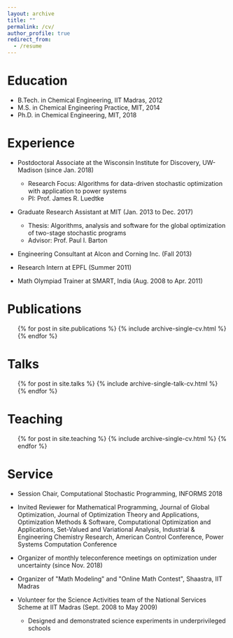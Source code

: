 ```yaml
---
layout: archive
title: ""
permalink: /cv/
author_profile: true
redirect_from:
  - /resume
---
```


Education
======
* B.Tech. in Chemical Engineering, IIT Madras, 2012
* M.S. in Chemical Engineering Practice, MIT, 2014
* Ph.D. in Chemical Engineering, MIT, 2018

Experience
======
* Postdoctoral Associate at the Wisconsin Institute for Discovery, UW-Madison (since Jan. 2018)
  * Research Focus: Algorithms for data-driven stochastic optimization with application to power systems
  * PI: Prof. James R. Luedtke

* Graduate Research Assistant at MIT (Jan. 2013 to Dec. 2017)
  * Thesis: Algorithms, analysis and software for the global optimization of two-stage stochastic programs
  * Advisor: Prof. Paul I. Barton
  
* Engineering Consultant at Alcon and Corning Inc. (Fall 2013)
  
* Research Intern at EPFL (Summer 2011)
  
* Math Olympiad Trainer at SMART, India (Aug. 2008 to Apr. 2011)

Publications
======
  <ul>{% for post in site.publications %}
    {% include archive-single-cv.html %}
  {% endfor %}</ul>
  
Talks
======
  <ul>{% for post in site.talks %}
    {% include archive-single-talk-cv.html %}
  {% endfor %}</ul>
  
Teaching
======
  <ul>{% for post in site.teaching %}
    {% include archive-single-cv.html %}
  {% endfor %}</ul>
  
Service
======
* Session Chair, Computational Stochastic Programming, INFORMS 2018

* Invited Reviewer for Mathematical Programming, Journal of Global Optimization, Journal of Optimization Theory and Applications, Optimization Methods & Software, Computational Optimization and Applications, Set-Valued and Variational Analysis, Industrial & Engineering Chemistry Research, American Control Conference, Power Systems Computation Conference

* Organizer of monthly teleconference meetings on optimization under uncertainty (since Nov. 2018)

* Organizer of "Math Modeling" and "Online Math Contest", Shaastra, IIT Madras

* Volunteer for the Science Activities team of the National Services Scheme at IIT Madras (Sept. 2008 to May 2009)
  * Designed and demonstrated science experiments in underprivileged schools 
